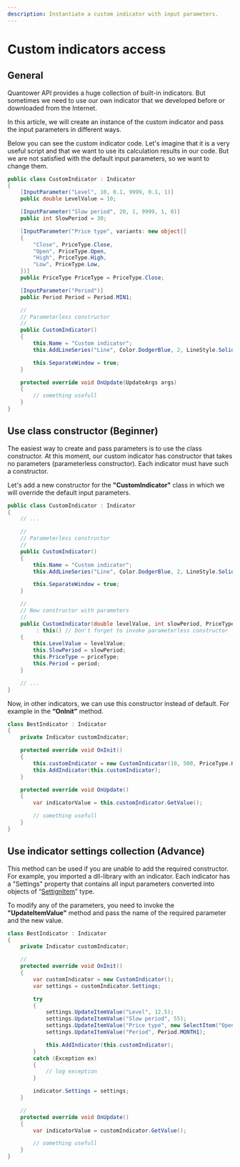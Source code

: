 ```yaml
---
description: Instantiate a custom indicator with input parameters.
---
```


# Custom indicators access

## General

Quantower API provides a huge collection of built-in indicators. But sometimes we need to use our own indicator that we developed before or downloaded from the Internet.

In this article, we will create an instance of the custom indicator and pass the input parameters in different ways.

Below you can see the custom indicator code. Let's imagine that it is a very useful script and that we want to use its calculation results in our code. But we are not satisfied with the default input parameters, so we want to change them.

```csharp
public class CustomIndicator : Indicator
{
    [InputParameter("Level", 10, 0.1, 9999, 0.1, 1)]
    public double LevelValue = 10;

    [InputParameter("Slow period", 20, 1, 9999, 1, 0)]
    public int SlowPeriod = 30;

    [InputParameter("Price type", variants: new object[]
    {
        "Close", PriceType.Close,
        "Open", PriceType.Open,
        "High", PriceType.High,
        "Low", PriceType.Low,
    })]
    public PriceType PriceType = PriceType.Close;

    [InputParameter("Period")]
    public Period Period = Period.MIN1;

    //
    // Parameterless constructor
    //
    public CustomIndicator()
    {
        this.Name = "Custom indicator";
        this.AddLineSeries("Line", Color.DodgerBlue, 2, LineStyle.Solid);

        this.SeparateWindow = true;
    }

    protected override void OnUpdate(UpdateArgs args)
    {
        // something usefull
    }
}
```

## Use class constructor \(Beginner\)

The easiest way to create and pass parameters is to use the class constructor. At this moment, our custom indicator has сonstructor that takes no parameters \(parameterless constructor\). Each indicator must have such a constructor.

Let's add a new constructor for the **"CustomIndicator"** class in which we will override the default input parameters.

```csharp
public class CustomIndicator : Indicator
{
    // ...

    //
    // Parameterless constructor
    //
    public CustomIndicator()
    {
        this.Name = "Custom indicator";
        this.AddLineSeries("Line", Color.DodgerBlue, 2, LineStyle.Solid);

        this.SeparateWindow = true;
    }

    //
    // New constructor with parameters
    //
    public CustomIndicator(double levelValue, int slowPeriod, PriceType priceType, Period period)
         : this() // Don't forget to invoke parameterless constructor
    {
        this.LevelValue = levelValue;
        this.SlowPeriod = slowPeriod;
        this.PriceType = priceType;
        this.Period = period;
    }

    // ...
}
```

Now, in other indicators, we can use this constructor instead of default. For example in the **“OnInit”** method.

```csharp
class BestIndicator : Indicator
{       
    private Indicator customIndicator;

    protected override void OnInit()
    {
        this.customIndicator = new CustomIndicator(10, 500, PriceType.High, Period.DAY1);
        this.AddIndicator(this.customIndicator);
    }

    protected override void OnUpdate()
    {
        var indicatorValue = this.customIndicator.GetValue();

        // something usefull
    }
}
```

## **Use indicator settings collection \(Advance\)**

This method can be used if you are unable to add the required constructor. For example, you imported a dll-library with an indicator. Each indicator has a "Settings" property that contains all input parameters converted into objects of “[SettignItem](https://api.quantower.com/docs/TradingPlatform.BusinessLayer.SettingItemAction.html)” type.

To modify any of the parameters, you need to invoke the **"UpdateItemValue"** method and pass the name of the required parameter and the new value.

```csharp
class BestIndicator : Indicator
{       
    private Indicator customIndicator;

    //    
    protected override void OnInit()
    {
        var customIndicator = new CustomIndicator();
        var settings = customIndicator.Settings;

        try
        {
            settings.UpdateItemValue("Level", 12.5);
            settings.UpdateItemValue("Slow period", 55);
            settings.UpdateItemValue("Price type", new SelectItem("Open", PriceType.Open));
            settings.UpdateItemValue("Period", Period.MONTH1);

            this.AddIndicator(this.customIndicator);
        }
        catch (Exception ex)
        {
            // log exception
        }

        indicator.Settings = settings;
    }

    // 
    protected override void OnUpdate()
    {
        var indicatorValue = customIndicator.GetValue();

        // something usefull
    }
}
```

